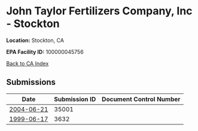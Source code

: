 # John Taylor Fertilizers Company, Inc - Stockton

**Location:** Stockton, CA

**EPA Facility ID:** 100000045756

[Back to CA Index](../../index.md)

## Submissions

| Date | Submission ID | Document Control Number |
|------|--------------|-------------------------|
| [2004-06-21](submissions/35001.md) | 35001 |  |
| [1999-06-17](submissions/3632.md) | 3632 |  |

